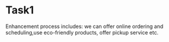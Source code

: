 # Task1
Enhancement process includes: we can offer online ordering and scheduling,use eco-friendly products, offer pickup service etc.
